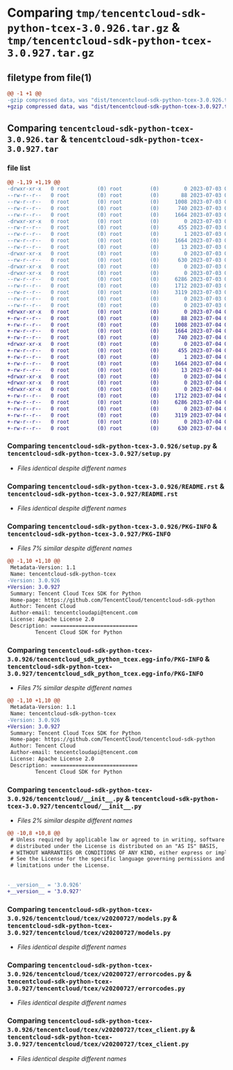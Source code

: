 # Comparing `tmp/tencentcloud-sdk-python-tcex-3.0.926.tar.gz` & `tmp/tencentcloud-sdk-python-tcex-3.0.927.tar.gz`

## filetype from file(1)

```diff
@@ -1 +1 @@
-gzip compressed data, was "dist/tencentcloud-sdk-python-tcex-3.0.926.tar", last modified: Mon Jul  3 00:35:05 2023, max compression
+gzip compressed data, was "dist/tencentcloud-sdk-python-tcex-3.0.927.tar", last modified: Tue Jul  4 00:30:22 2023, max compression
```

## Comparing `tencentcloud-sdk-python-tcex-3.0.926.tar` & `tencentcloud-sdk-python-tcex-3.0.927.tar`

### file list

```diff
@@ -1,19 +1,19 @@
-drwxr-xr-x   0 root         (0) root         (0)        0 2023-07-03 00:35:05.000000 tencentcloud-sdk-python-tcex-3.0.926/
--rw-r--r--   0 root         (0) root         (0)       88 2023-07-03 00:35:05.000000 tencentcloud-sdk-python-tcex-3.0.926/setup.cfg
--rw-r--r--   0 root         (0) root         (0)     1008 2023-07-03 00:35:05.000000 tencentcloud-sdk-python-tcex-3.0.926/setup.py
--rw-r--r--   0 root         (0) root         (0)      740 2023-07-03 00:35:05.000000 tencentcloud-sdk-python-tcex-3.0.926/README.rst
--rw-r--r--   0 root         (0) root         (0)     1664 2023-07-03 00:35:05.000000 tencentcloud-sdk-python-tcex-3.0.926/PKG-INFO
-drwxr-xr-x   0 root         (0) root         (0)        0 2023-07-03 00:35:05.000000 tencentcloud-sdk-python-tcex-3.0.926/tencentcloud_sdk_python_tcex.egg-info/
--rw-r--r--   0 root         (0) root         (0)      455 2023-07-03 00:35:05.000000 tencentcloud-sdk-python-tcex-3.0.926/tencentcloud_sdk_python_tcex.egg-info/SOURCES.txt
--rw-r--r--   0 root         (0) root         (0)        1 2023-07-03 00:35:05.000000 tencentcloud-sdk-python-tcex-3.0.926/tencentcloud_sdk_python_tcex.egg-info/dependency_links.txt
--rw-r--r--   0 root         (0) root         (0)     1664 2023-07-03 00:35:05.000000 tencentcloud-sdk-python-tcex-3.0.926/tencentcloud_sdk_python_tcex.egg-info/PKG-INFO
--rw-r--r--   0 root         (0) root         (0)       13 2023-07-03 00:35:05.000000 tencentcloud-sdk-python-tcex-3.0.926/tencentcloud_sdk_python_tcex.egg-info/top_level.txt
-drwxr-xr-x   0 root         (0) root         (0)        0 2023-07-03 00:35:05.000000 tencentcloud-sdk-python-tcex-3.0.926/tencentcloud/
--rw-r--r--   0 root         (0) root         (0)      630 2023-07-03 00:35:05.000000 tencentcloud-sdk-python-tcex-3.0.926/tencentcloud/__init__.py
-drwxr-xr-x   0 root         (0) root         (0)        0 2023-07-03 00:35:05.000000 tencentcloud-sdk-python-tcex-3.0.926/tencentcloud/tcex/
-drwxr-xr-x   0 root         (0) root         (0)        0 2023-07-03 00:35:05.000000 tencentcloud-sdk-python-tcex-3.0.926/tencentcloud/tcex/v20200727/
--rw-r--r--   0 root         (0) root         (0)     6286 2023-07-03 00:35:05.000000 tencentcloud-sdk-python-tcex-3.0.926/tencentcloud/tcex/v20200727/models.py
--rw-r--r--   0 root         (0) root         (0)     1712 2023-07-03 00:35:05.000000 tencentcloud-sdk-python-tcex-3.0.926/tencentcloud/tcex/v20200727/errorcodes.py
--rw-r--r--   0 root         (0) root         (0)     3119 2023-07-03 00:35:05.000000 tencentcloud-sdk-python-tcex-3.0.926/tencentcloud/tcex/v20200727/tcex_client.py
--rw-r--r--   0 root         (0) root         (0)        0 2023-07-03 00:35:05.000000 tencentcloud-sdk-python-tcex-3.0.926/tencentcloud/tcex/v20200727/__init__.py
--rw-r--r--   0 root         (0) root         (0)        0 2023-07-03 00:35:05.000000 tencentcloud-sdk-python-tcex-3.0.926/tencentcloud/tcex/__init__.py
+drwxr-xr-x   0 root         (0) root         (0)        0 2023-07-04 00:30:22.000000 tencentcloud-sdk-python-tcex-3.0.927/
+-rw-r--r--   0 root         (0) root         (0)       88 2023-07-04 00:30:22.000000 tencentcloud-sdk-python-tcex-3.0.927/setup.cfg
+-rw-r--r--   0 root         (0) root         (0)     1008 2023-07-04 00:30:22.000000 tencentcloud-sdk-python-tcex-3.0.927/setup.py
+-rw-r--r--   0 root         (0) root         (0)     1664 2023-07-04 00:30:22.000000 tencentcloud-sdk-python-tcex-3.0.927/PKG-INFO
+-rw-r--r--   0 root         (0) root         (0)      740 2023-07-04 00:30:22.000000 tencentcloud-sdk-python-tcex-3.0.927/README.rst
+drwxr-xr-x   0 root         (0) root         (0)        0 2023-07-04 00:30:22.000000 tencentcloud-sdk-python-tcex-3.0.927/tencentcloud_sdk_python_tcex.egg-info/
+-rw-r--r--   0 root         (0) root         (0)      455 2023-07-04 00:30:22.000000 tencentcloud-sdk-python-tcex-3.0.927/tencentcloud_sdk_python_tcex.egg-info/SOURCES.txt
+-rw-r--r--   0 root         (0) root         (0)        1 2023-07-04 00:30:22.000000 tencentcloud-sdk-python-tcex-3.0.927/tencentcloud_sdk_python_tcex.egg-info/dependency_links.txt
+-rw-r--r--   0 root         (0) root         (0)     1664 2023-07-04 00:30:22.000000 tencentcloud-sdk-python-tcex-3.0.927/tencentcloud_sdk_python_tcex.egg-info/PKG-INFO
+-rw-r--r--   0 root         (0) root         (0)       13 2023-07-04 00:30:22.000000 tencentcloud-sdk-python-tcex-3.0.927/tencentcloud_sdk_python_tcex.egg-info/top_level.txt
+drwxr-xr-x   0 root         (0) root         (0)        0 2023-07-04 00:30:22.000000 tencentcloud-sdk-python-tcex-3.0.927/tencentcloud/
+drwxr-xr-x   0 root         (0) root         (0)        0 2023-07-04 00:30:22.000000 tencentcloud-sdk-python-tcex-3.0.927/tencentcloud/tcex/
+drwxr-xr-x   0 root         (0) root         (0)        0 2023-07-04 00:30:22.000000 tencentcloud-sdk-python-tcex-3.0.927/tencentcloud/tcex/v20200727/
+-rw-r--r--   0 root         (0) root         (0)     1712 2023-07-04 00:30:22.000000 tencentcloud-sdk-python-tcex-3.0.927/tencentcloud/tcex/v20200727/errorcodes.py
+-rw-r--r--   0 root         (0) root         (0)     6286 2023-07-04 00:30:22.000000 tencentcloud-sdk-python-tcex-3.0.927/tencentcloud/tcex/v20200727/models.py
+-rw-r--r--   0 root         (0) root         (0)        0 2023-07-04 00:30:22.000000 tencentcloud-sdk-python-tcex-3.0.927/tencentcloud/tcex/v20200727/__init__.py
+-rw-r--r--   0 root         (0) root         (0)     3119 2023-07-04 00:30:22.000000 tencentcloud-sdk-python-tcex-3.0.927/tencentcloud/tcex/v20200727/tcex_client.py
+-rw-r--r--   0 root         (0) root         (0)        0 2023-07-04 00:30:22.000000 tencentcloud-sdk-python-tcex-3.0.927/tencentcloud/tcex/__init__.py
+-rw-r--r--   0 root         (0) root         (0)      630 2023-07-04 00:30:22.000000 tencentcloud-sdk-python-tcex-3.0.927/tencentcloud/__init__.py
```

### Comparing `tencentcloud-sdk-python-tcex-3.0.926/setup.py` & `tencentcloud-sdk-python-tcex-3.0.927/setup.py`

 * *Files identical despite different names*

### Comparing `tencentcloud-sdk-python-tcex-3.0.926/README.rst` & `tencentcloud-sdk-python-tcex-3.0.927/README.rst`

 * *Files identical despite different names*

### Comparing `tencentcloud-sdk-python-tcex-3.0.926/PKG-INFO` & `tencentcloud-sdk-python-tcex-3.0.927/PKG-INFO`

 * *Files 7% similar despite different names*

```diff
@@ -1,10 +1,10 @@
 Metadata-Version: 1.1
 Name: tencentcloud-sdk-python-tcex
-Version: 3.0.926
+Version: 3.0.927
 Summary: Tencent Cloud Tcex SDK for Python
 Home-page: https://github.com/TencentCloud/tencentcloud-sdk-python
 Author: Tencent Cloud
 Author-email: tencentcloudapi@tencent.com
 License: Apache License 2.0
 Description: ============================
         Tencent Cloud SDK for Python
```

### Comparing `tencentcloud-sdk-python-tcex-3.0.926/tencentcloud_sdk_python_tcex.egg-info/PKG-INFO` & `tencentcloud-sdk-python-tcex-3.0.927/tencentcloud_sdk_python_tcex.egg-info/PKG-INFO`

 * *Files 7% similar despite different names*

```diff
@@ -1,10 +1,10 @@
 Metadata-Version: 1.1
 Name: tencentcloud-sdk-python-tcex
-Version: 3.0.926
+Version: 3.0.927
 Summary: Tencent Cloud Tcex SDK for Python
 Home-page: https://github.com/TencentCloud/tencentcloud-sdk-python
 Author: Tencent Cloud
 Author-email: tencentcloudapi@tencent.com
 License: Apache License 2.0
 Description: ============================
         Tencent Cloud SDK for Python
```

### Comparing `tencentcloud-sdk-python-tcex-3.0.926/tencentcloud/__init__.py` & `tencentcloud-sdk-python-tcex-3.0.927/tencentcloud/__init__.py`

 * *Files 2% similar despite different names*

```diff
@@ -10,8 +10,8 @@
 # Unless required by applicable law or agreed to in writing, software
 # distributed under the License is distributed on an "AS IS" BASIS,
 # WITHOUT WARRANTIES OR CONDITIONS OF ANY KIND, either express or implied.
 # See the License for the specific language governing permissions and
 # limitations under the License.
 
 
-__version__ = '3.0.926'
+__version__ = '3.0.927'
```

### Comparing `tencentcloud-sdk-python-tcex-3.0.926/tencentcloud/tcex/v20200727/models.py` & `tencentcloud-sdk-python-tcex-3.0.927/tencentcloud/tcex/v20200727/models.py`

 * *Files identical despite different names*

### Comparing `tencentcloud-sdk-python-tcex-3.0.926/tencentcloud/tcex/v20200727/errorcodes.py` & `tencentcloud-sdk-python-tcex-3.0.927/tencentcloud/tcex/v20200727/errorcodes.py`

 * *Files identical despite different names*

### Comparing `tencentcloud-sdk-python-tcex-3.0.926/tencentcloud/tcex/v20200727/tcex_client.py` & `tencentcloud-sdk-python-tcex-3.0.927/tencentcloud/tcex/v20200727/tcex_client.py`

 * *Files identical despite different names*

